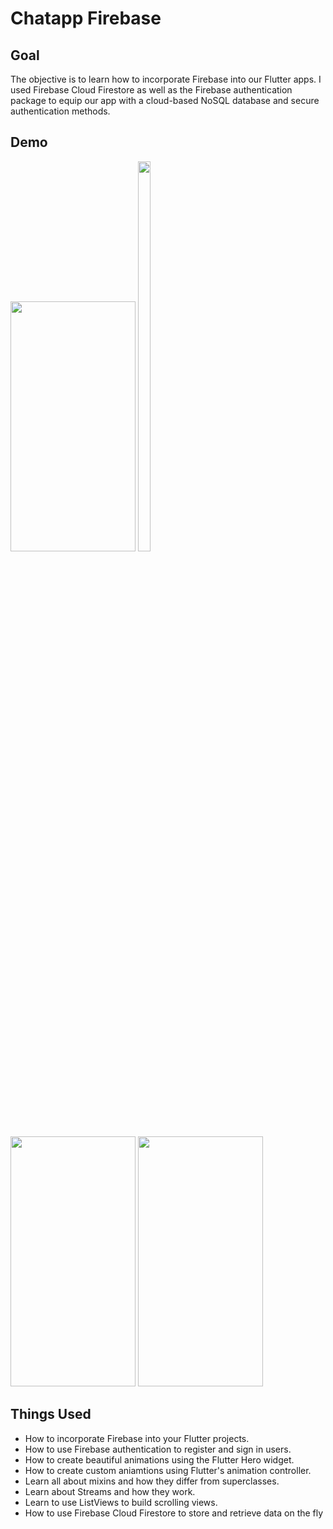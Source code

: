 # Chatapp Firebase

## Goal

The objective is to learn how to incorporate Firebase into our Flutter apps. I used Firebase Cloud Firestore as well as the Firebase authentication package to equip our app with a cloud-based NoSQL database and secure authentication methods. 

## Demo

<img src="https://user-images.githubusercontent.com/56411093/132977523-f0354b27-cc13-4079-8ea1-c4da82c48362.png" width="200" height="400" />
<img src="https://user-images.githubusercontent.com/56411093/132977517-d687e2a3-4604-4850-9239-acae1cd27806.png" width=20% height=40% />
<img src="https://user-images.githubusercontent.com/56411093/132977520-e60fcac5-aadf-438b-a47c-025552551d6a.png" width="200" height="400" />
<img src="https://user-images.githubusercontent.com/56411093/132977522-bae64936-165d-4392-90ab-5fffc3aa3686.png" width="200" height="400" />

## Things Used

- How to incorporate Firebase into your Flutter projects.
- How to use Firebase authentication to register and sign in users.
- How to create beautiful animations using the Flutter Hero widget.
- How to create custom aniamtions using Flutter's animation controller. 
- Learn all about mixins and how they differ from superclasses.
- Learn about Streams and how they work.
- Learn to use ListViews to build scrolling views.
- How to use Firebase Cloud Firestore to store and retrieve data on the fly
